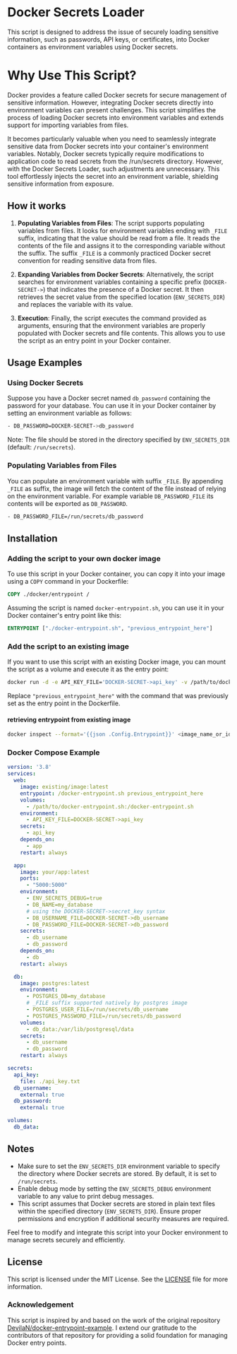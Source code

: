 # Docker Secrets Loader
This script is designed to address the issue of securely loading sensitive information, such as passwords, API keys, or certificates, into Docker containers as environment variables using Docker secrets.

# Why Use This Script?
Docker provides a feature called Docker secrets for secure management of sensitive information. However, integrating Docker secrets directly into environment variables can present challenges. This script simplifies the process of loading Docker secrets into environment variables and extends support for importing variables from files.

It becomes particularly valuable when you need to seamlessly integrate sensitive data from Docker secrets into your container's environment variables. Notably, Docker secrets typically require modifications to application code to read secrets from the /run/secrets directory. However, with the Docker Secrets Loader, such adjustments are unnecessary. This tool effortlessly injects the secret into an environment variable, shielding sensitive information from exposure.

## How it works

1. **Populating Variables from Files**: The script supports populating variables from files. It looks for environment variables ending with `_FILE` suffix, indicating that the value should be read from a file. It reads the contents of the file and assigns it to the corresponding variable without the suffix. The suffix `_FILE` is a commonly practiced Docker secret convention for reading sensitive data from files.

2. **Expanding Variables from Docker Secrets**: Alternatively, the script searches for environment variables containing a specific prefix (`DOCKER-SECRET->`) that indicates the presence of a Docker secret. It then retrieves the secret value from the specified location (`ENV_SECRETS_DIR`) and replaces the variable with its value.

3. **Execution**: Finally, the script executes the command provided as arguments, ensuring that the environment variables are properly populated with Docker secrets and file contents. This allows you to use the script as an entry point in your Docker container. 

## Usage Examples

### Using Docker Secrets

Suppose you have a Docker secret named `db_password` containing the password for your database. You can use it in your Docker container by setting an environment variable as follows:

```bash
- DB_PASSWORD=DOCKER-SECRET->db_password
```

Note: The file should be stored in the directory specified by `ENV_SECRETS_DIR` (default: `/run/secrets`).

### Populating Variables from Files

You can populate an environment variable with suffix `_FILE`. By appending `_FILE` as suffix, the image will fetch the content of the file instead of relying on the environment variable. For example variable `DB_PASSWORD_FILE` its contents will be exported as `DB_PASSWORD`.

```bash
- DB_PASSWORD_FILE=/run/secrets/db_password
```

## Installation

### Adding the script to your own docker image

To use this script in your Docker container, you can copy it into your image using a `COPY` command in your Dockerfile:

```Dockerfile
COPY ./docker/entrypoint /
```

Assuming the script is named `docker-entrypoint.sh`, you can use it in your Docker container's entry point like this:

```Dockerfile
ENTRYPOINT ["./docker-entrypoint.sh", "previous_entrypoint_here"]
```

### Add the script to an existing image

If you want to use this script with an existing Docker image, you can mount the script as a volume and execute it as the entry point:

```bash
docker run -d -e API_KEY_FILE='DOCKER-SECRET->api_key' -v /path/to/docker-entrypoint.sh:/docker-entrypoint.sh --entrypoint "/docker-entrypoint.sh previous_entrypoint_here" existing/image:latest
```

Replace `"previous_entrypoint_here"` with the command that was previously set as the entry point in the Dockerfile.

#### retrieving entrypoint from existing image
```bash
docker inspect --format='{{json .Config.Entrypoint}}' <image_name_or_id>
```

### Docker Compose Example
```yaml
version: '3.8'
services:
  web:
    image: existing/image:latest
    entrypoint: /docker-entrypoint.sh previous_entrypoint_here
    volumes:
      - /path/to/docker-entrypoint.sh:/docker-entrypoint.sh
    environment:
      - API_KEY_FILE=DOCKER-SECRET->api_key
    secrets:
      - api_key
    depends_on:
      - app
    restart: always

  app:
    image: your/app:latest
    ports:
      - "5000:5000"
    environment:
      - ENV_SECRETS_DEBUG=true
      - DB_NAME=my_database
      # using the DOCKER-SECRET->secret_key syntax
      - DB_USERNAME_FILE=DOCKER-SECRET->db_username
      - DB_PASSWORD_FILE=DOCKER-SECRET->db_password
    secrets:
      - db_username
      - db_password
    depends_on:
      - db
    restart: always

  db:
    image: postgres:latest
    environment:
      - POSTGRES_DB=my_database
      # _FILE suffix supported natively by postgres image
      - POSTGRES_USER_FILE=/run/secrets/db_username
      - POSTGRES_PASSWORD_FILE=/run/secrets/db_password
    volumes:
      - db_data:/var/lib/postgresql/data
    secrets:
      - db_username
      - db_password
    restart: always

secrets:
  api_key:
    file: ./api_key.txt
  db_username:
    external: true
  db_password:
    external: true

volumes:
  db_data:
```

## Notes

- Make sure to set the `ENV_SECRETS_DIR` environment variable to specify the directory where Docker secrets are stored. By default, it is set to `/run/secrets`.
- Enable debug mode by setting the `ENV_SECRETS_DEBUG` environment variable to any value to print debug messages.
- This script assumes that Docker secrets are stored in plain text files within the specified directory (`ENV_SECRETS_DIR`). Ensure proper permissions and encryption if additional security measures are required.

Feel free to modify and integrate this script into your Docker environment to manage secrets securely and efficiently.

## License
 
This script is licensed under the MIT License. See the [LICENSE](https://github.com/frankforpresident/docker-secrets-loader/blob/main/LICENCE) file for more information.

### Acknowledgement

This script is inspired by and based on the work of the original repository [DevilaN/docker-entrypoint-example](https://github.com/DevilaN/docker-entrypoint-example). I extend our gratitude to the contributors of that repository for providing a solid foundation for managing Docker entry points.